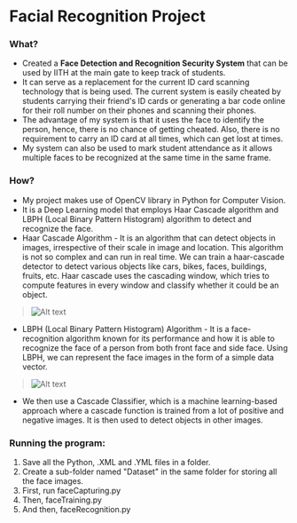# Facial Recognition Project

### What?
 + Created a **Face Detection and Recognition Security System** that can be used by IITH at the main gate to keep track of students.
 + It can serve as a replacement for the current ID card scanning technology that is being used. The current system is easily cheated by students carrying their friend's ID cards or generating a bar code online for their roll number on their phones and scanning their phones.
 + The advantage of my system is that it uses the face to identify the person, hence, there is no chance of getting cheated. Also, there is no requirement to carry an ID card at all times, which can get lost at times.
 + My system can also be used to mark student attendance as it allows multiple faces to be recognized at the same time in the same frame.

### How?
 + My project makes use of OpenCV library in Python for Computer Vision.
 + It is a Deep Learning model that employs Haar Cascade algorithm and LBPH (Local Binary Pattern Histogram) algorithm to detect and recognize the face.
 + Haar Cascade Algorithm - It is an algorithm that can detect objects in images, irrespective of their scale in image and location. This algorithm is not so complex and can run in real time. We can train a haar-cascade detector to detect various objects like cars, bikes, faces, buildings, fruits, etc. Haar cascade uses the cascading window, which tries to compute features in every window and classify whether it could be an object.
 > ![Alt text](https://miro.medium.com/v2/resize:fit:750/format:webp/1*XX8WqHo0lyrgZfTTRQ3ESQ.jpeg "Haar Cascade")
 + LBPH (Local Binary Pattern Histogram) Algorithm - It is a face-recognition algorithm known for its performance and how it is able to recognize the face of a person from both front face and side face. Using LBPH, we can represent the face images in the form of a simple data vector.
 > ![Alt text](https://editor.analyticsvidhya.com/uploads/658641%20J16_DKuSrnAH3WDdqwKeNA.png "LBPH")
 + We then use a Cascade Classifier, which is a machine learning-based approach where a cascade function is trained from a lot of positive and negative images. It is then used to detect objects in other images.

### Running the program:
1. Save all the Python, .XML and .YML files in a folder.
2. Create a sub-folder named "Dataset" in the same folder for storing all the face images.
3. First, run faceCapturing.py
4. Then, faceTraining.py
5. And then, faceRecognition.py
